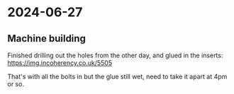 # 2024-06-27

## Machine building

Finished drilling out the holes from the other day, and glued in the inserts: https://img.incoherency.co.uk/5505

That's with all the bolts in but the glue still wet, need to take it apart at 4pm or so.
